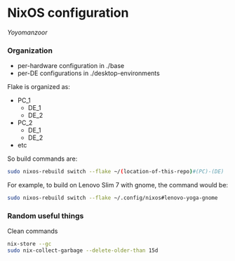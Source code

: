 # NixOS configuration

_Yoyomanzoor_

### Organization

- per-hardware configuration in ./base
- per-DE configurations in ./desktop-environments

Flake is organized as:

- PC_1
    - DE_1
    - DE_2
- PC_2
    - DE_1
    - DE_2
- etc

So build commands are:

```bash
sudo nixos-rebuild switch --flake ~/(location-of-this-repo)#(PC)-(DE)
```

For example, to build on Lenovo Slim 7 with gnome, the command would be:

```bash
sudo nixos-rebuild switch --flake ~/.config/nixos#lenovo-yoga-gnome
```

### Random useful things

Clean commands

```bash
nix-store --gc
sudo nix-collect-garbage --delete-older-than 15d
```
